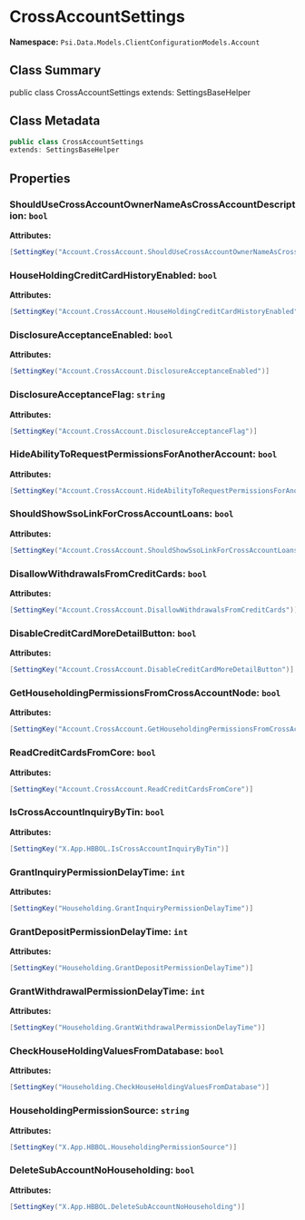 # CrossAccountSettings

**Namespace:** `Psi.Data.Models.ClientConfigurationModels.Account`

## Class Summary

public class CrossAccountSettings
extends: SettingsBaseHelper

## Class Metadata

```typescript
public class CrossAccountSettings
extends: SettingsBaseHelper
```

## Properties

### ShouldUseCrossAccountOwnerNameAsCrossAccountDescription: `bool`



**Attributes:**
```csharp
[SettingKey("Account.CrossAccount.ShouldUseCrossAccountOwnerNameAsCrossAccountDescription")]
```

### HouseHoldingCreditCardHistoryEnabled: `bool`



**Attributes:**
```csharp
[SettingKey("Account.CrossAccount.HouseHoldingCreditCardHistoryEnabled")]
```

### DisclosureAcceptanceEnabled: `bool`



**Attributes:**
```csharp
[SettingKey("Account.CrossAccount.DisclosureAcceptanceEnabled")]
```

### DisclosureAcceptanceFlag: `string`



**Attributes:**
```csharp
[SettingKey("Account.CrossAccount.DisclosureAcceptanceFlag")]
```

### HideAbilityToRequestPermissionsForAnotherAccount: `bool`



**Attributes:**
```csharp
[SettingKey("Account.CrossAccount.HideAbilityToRequestPermissionsForAnotherAccount")]
```

### ShouldShowSsoLinkForCrossAccountLoans: `bool`



**Attributes:**
```csharp
[SettingKey("Account.CrossAccount.ShouldShowSsoLinkForCrossAccountLoans")]
```

### DisallowWithdrawalsFromCreditCards: `bool`



**Attributes:**
```csharp
[SettingKey("Account.CrossAccount.DisallowWithdrawalsFromCreditCards")]
```

### DisableCreditCardMoreDetailButton: `bool`



**Attributes:**
```csharp
[SettingKey("Account.CrossAccount.DisableCreditCardMoreDetailButton")]
```

### GetHouseholdingPermissionsFromCrossAccountNode: `bool`



**Attributes:**
```csharp
[SettingKey("Account.CrossAccount.GetHouseholdingPermissionsFromCrossAccountNode")]
```

### ReadCreditCardsFromCore: `bool`



**Attributes:**
```csharp
[SettingKey("Account.CrossAccount.ReadCreditCardsFromCore")]
```

### IsCrossAccountInquiryByTin: `bool`



**Attributes:**
```csharp
[SettingKey("X.App.HBBOL.IsCrossAccountInquiryByTin")]
```

### GrantInquiryPermissionDelayTime: `int`



**Attributes:**
```csharp
[SettingKey("Householding.GrantInquiryPermissionDelayTime")]
```

### GrantDepositPermissionDelayTime: `int`



**Attributes:**
```csharp
[SettingKey("Householding.GrantDepositPermissionDelayTime")]
```

### GrantWithdrawalPermissionDelayTime: `int`



**Attributes:**
```csharp
[SettingKey("Householding.GrantWithdrawalPermissionDelayTime")]
```

### CheckHouseHoldingValuesFromDatabase: `bool`



**Attributes:**
```csharp
[SettingKey("Householding.CheckHouseHoldingValuesFromDatabase")]
```

### HouseholdingPermissionSource: `string`



**Attributes:**
```csharp
[SettingKey("X.App.HBBOL.HouseholdingPermissionSource")]
```

### DeleteSubAccountNoHouseholding: `bool`



**Attributes:**
```csharp
[SettingKey("X.App.HBBOL.DeleteSubAccountNoHouseholding")]
```
